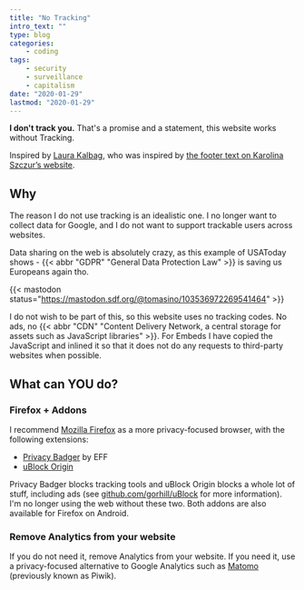 ```yaml
---
title: "No Tracking"
intro_text: ""
type: blog
categories:
    - coding
tags:
    - security
    - surveillance
    - capitalism
date: "2020-01-29"
lastmod: "2020-01-29"
---
```


**I don't track you.** That's a promise and a statement, this website works without Tracking.

Inspired by [Laura Kalbag](https://laurakalbag.com/i-dont-track-you/), who was inspired by [the footer text on Karolina Szczur’s website](https://thefox.is/).

## Why

The reason I do not use tracking is an idealistic one. I no longer want to collect data for Google, and I do not want to support trackable users across websites.

Data sharing on the web is absolutely crazy, as this example of USAToday shows - {{< abbr "GDPR" "General Data Protection Law" >}} is saving us Europeans again tho.

{{< mastodon status="https://mastodon.sdf.org/@tomasino/103536972269541464" >}}

I do not wish to be part of this, so this website uses no tracking codes. No ads, no {{< abbr "CDN" "Content Delivery Network, a central storage for assets such as JavaScript libraries" >}}. For Embeds I have copied the JavaScript and inlined it so that it does not do any requests to third-party websites when possible.

## What can YOU do?

### Firefox + Addons

I recommend [Mozilla Firefox](https://www.mozilla.org/en-US/firefox/) as a more privacy-focused browser, with the following extensions:

- [Privacy Badger](https://addons.mozilla.org/en-US/firefox/addon/privacy-badger17/) by EFF
- [uBlock Origin](https://addons.mozilla.org/en-US/firefox/addon/ublock-origin)

Privacy Badger blocks tracking tools and uBlock Origin blocks a whole lot of stuff, including ads (see [github.com/gorhill/uBlock](https://github.com/gorhill/uBlock) for more information). I'm no longer using the web without these two. Both addons are also available for Firefox on Android.

### Remove Analytics from your website

If you do not need it, remove Analytics from your website. If you need it, use a privacy-focused alternative to Google Analytics such as [Matomo](https://matomo.org/) (previously known as Piwik).